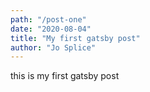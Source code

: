 ```yaml
---
path: "/post-one"
date: "2020-08-04"
title: "My first gatsby post"
author: "Jo Splice"
---
```


this is my first gatsby post
